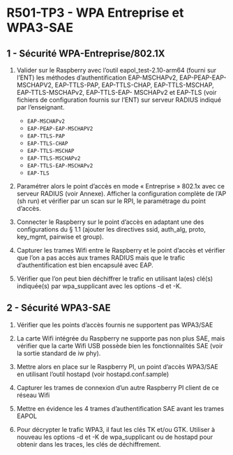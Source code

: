 # R501-TP3 - WPA Entreprise et WPA3-SAE

## 1 - Sécurité WPA-Entreprise/802.1X

1. Valider   sur  le  Raspberry   avec   l’outil  eapol_test-2.10-arm64  (fourni   sur   l’ENT)  les
  méthodes d’authentification EAP-MSCHAPv2, EAP-PEAP-EAP-MSCHAPV2, EAP-TTLS-PAP,
  EAP-TTLS-CHAP,   EAP-TTLS-MSCHAP,   EAP-TTLS-MSCHAPv2,   EAP-TTLS-EAP-
  MSCHAPv2 et EAP-TLS (voir fichiers de configuration fournis sur l’ENT) sur serveur RADIUS
  indiqué par l’enseignant.

     - `EAP-MSCHAPv2`
     - `EAP-PEAP-EAP-MSCHAPV2`
     - `EAP-TTLS-PAP`
     - `EAP-TTLS-CHAP`
     - `EAP-TTLS-MSCHAP`
     - `EAP-TTLS-MSCHAPv2`
     - `EAP-TTLS-EAP-MSCHAPv2`
     - `EAP-TLS`

2. Paramétrer alors le point d’accès en mode « Entreprise » 802.1x avec ce serveur RADIUS
  (voir Annexe). Afficher la configuration complète de l’AP (sh run) et vérifier par un scan sur le RPI,
  le paramétrage du point d’accès.

3. Connecter le Raspberry sur le point d’accès en adaptant une des configurations du § 1.1 (ajouter
  les directives ssid, auth_alg, proto, key_mgmt, pairwise et group).

4. Capturer les trames Wifi entre le Raspberry et le point d’accès et vérifier que l’on a pas accès aux
  trames RADIUS mais que le trafic d’authentification est bien encapsulé avec EAP.

5. Vérifier   que   l’on   peut   bien   déchiffrer   le   trafic   en   utilisant   la(es)   clé(s)   indiquée(s)   par
  wpa_supplicant avec les options -d et -K.

## 2 - Sécurité WPA3-SAE

1. Vérifier que les points d’accès fournis ne supportent pas WPA3/SAE

2. La carte Wifi intégrée du Raspberry ne supporte pas non plus SAE, mais vérifier que la carte Wifi
  USB possède bien les fonctionnalités SAE (voir la sortie standard de iw phy).

3. Mettre alors en place sur le Raspberry PI, un point d’accès WPA3/SAE en utilisant l’outil
  hostapd (voir hostapd.conf.sample)

4. Capturer les trames de connexion d’un autre Raspberry PI client de ce réseau Wifi

5. Mettre en évidence les 4 trames d’authentification SAE avant les trames EAPOL

6. Pour décrypter le trafic WPA3, il faut les clés TK et/ou GTK. Utiliser à nouveau les options -d et
  -K  de  wpa_supplicant  ou   de  hostapd  pour   obtenir   dans   les   traces,   les   clés   de
  déchiffrement.
